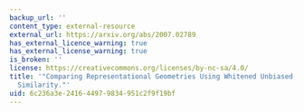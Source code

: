 ```yaml
---
backup_url: ''
content_type: external-resource
external_url: https://arxiv.org/abs/2007.02789
has_external_licence_warning: true
has_external_license_warning: true
is_broken: ''
license: https://creativecommons.org/licenses/by-nc-sa/4.0/
title: '"Comparing Representational Geometries Using Whitened Unbiased-Distance-Matrix
  Similarity."'
uid: 6c236a3e-2416-4497-9834-951c2f9f19bf
---
```

